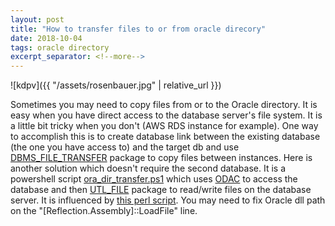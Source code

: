 ```yaml
---
layout: post
title: "How to transfer files to or from oracle direcory"
date: 2018-10-04
tags: oracle directory
excerpt_separator: <!--more-->
---
```


![kdpv]({{ "/assets/rosenbauer.jpg" | relative_url }})

Sometimes you may need to copy files from or to the Oracle directory.
It is easy when you have direct access to the database server's file system.
It is a little bit tricky when you don't (AWS RDS instance for example).
One way to accomplish this is to create database link between the existing database (the one you have access to) and the target db 
 and use [DBMS_FILE_TRANSFER](https://docs.oracle.com/en/database/oracle/oracle-database/19/arpls/DBMS_FILE_TRANSFER.html) package to copy files between instances.
Here is another solution which doesn't require the second database.
It is a powershell script [ora_dir_transfer.ps1](https://github.com/anilech/oracle_directory_transfer) which uses [ODAC](https://www.oracle.com/technetwork/topics/dotnet/downloads/odacdeploy-4242173.html) to access the database and then [UTL_FILE](https://docs.oracle.com/en/database/oracle/oracle-database/19/arpls/UTL_FILE.html) package to read/write files on the database server.
It is influenced by [this perl script](https://stackoverflow.com/questions/29431398/perl-script-to-download-raw-files-from-amazon-oracle-rds).
You may need to fix Oracle dll path on the "[Reflection.Assembly]::LoadFile" line.
<!--more-->

